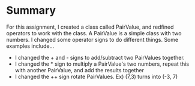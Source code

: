 # Summary

For this assignment, I created a class called PairValue, and redfined operators to work with the class.
A PairValue is a simple class with two numbers.
I changed some operator signs to do different things. Some examples include...
- I changed the + and - signs to add/subtract two PairValues together.
- I changed the * sign to multiply a PairValue's two numbers, repeat this with another PairValue, and add the results together
- I changed the ++ sign rotate PairValues. Ex) (7,3) turns into (-3, 7)
